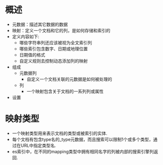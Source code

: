 # 概述
- 元数据：描述其它数据的数据
- 映射：定义一个文档和它的列，是如何存储和索引的
- 定义内容如下:
	- 哪些字符串列还应该被视为全文索引列
	- 哪些索引包含数字、日期或地理位置
	- 日期值的格式
	- 自定义规则去控制动态添加列的映射
- 组成
	- 元数据列
		- 自定义一个文档关联的元数据是如何被处理的
	- 列
		- 一个映射包含关于文档的一系列列或属性
- 设置

# 映射类型
- 一个映射类型用来表示文档的类型或被索引的实体.
- 每个文档有包含type名的_type元数据，而且搜索可以限制1个或多个类型，通过在URL中指定类型名.
- es索引中，在不同的mapping类型中拥有相同名字的列被内部的搜索引擎列返回.